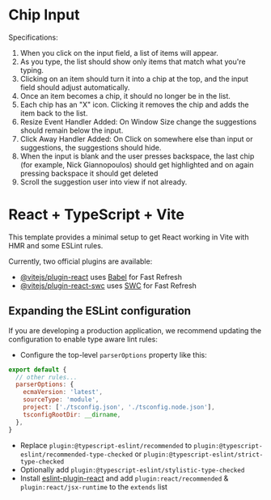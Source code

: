 # Chip Input
Specifications: 
1. When you click on the input field, a list of items will appear.
2. As you type, the list should show only items that match what you're typing.
3. Clicking on an item should turn it into a chip at the top, and the input field should adjust automatically.
4. Once an item becomes a chip, it should no longer be in the list.
5. Each chip has an "X" icon. Clicking it removes the chip and adds the item back to the list.
6. Resize Event Handler Added: On Window Size change the suggestions should remain below the input.
7. Click Away Handler Added: On Click on somewhere else than input or suggestions, the suggestions should hide.
8. When the input is blank and the user presses backspace, the last chip (for example, Nick Giannopoulos) should get highlighted and on again pressing backspace it should get deleted
9. Scroll the suggestion user into view if not already.


# React + TypeScript + Vite

This template provides a minimal setup to get React working in Vite with HMR and some ESLint rules.

Currently, two official plugins are available:

- [@vitejs/plugin-react](https://github.com/vitejs/vite-plugin-react/blob/main/packages/plugin-react/README.md) uses [Babel](https://babeljs.io/) for Fast Refresh
- [@vitejs/plugin-react-swc](https://github.com/vitejs/vite-plugin-react-swc) uses [SWC](https://swc.rs/) for Fast Refresh

## Expanding the ESLint configuration

If you are developing a production application, we recommend updating the configuration to enable type aware lint rules:

- Configure the top-level `parserOptions` property like this:

```js
export default {
  // other rules...
  parserOptions: {
    ecmaVersion: 'latest',
    sourceType: 'module',
    project: ['./tsconfig.json', './tsconfig.node.json'],
    tsconfigRootDir: __dirname,
  },
}
```

- Replace `plugin:@typescript-eslint/recommended` to `plugin:@typescript-eslint/recommended-type-checked` or `plugin:@typescript-eslint/strict-type-checked`
- Optionally add `plugin:@typescript-eslint/stylistic-type-checked`
- Install [eslint-plugin-react](https://github.com/jsx-eslint/eslint-plugin-react) and add `plugin:react/recommended` & `plugin:react/jsx-runtime` to the `extends` list
